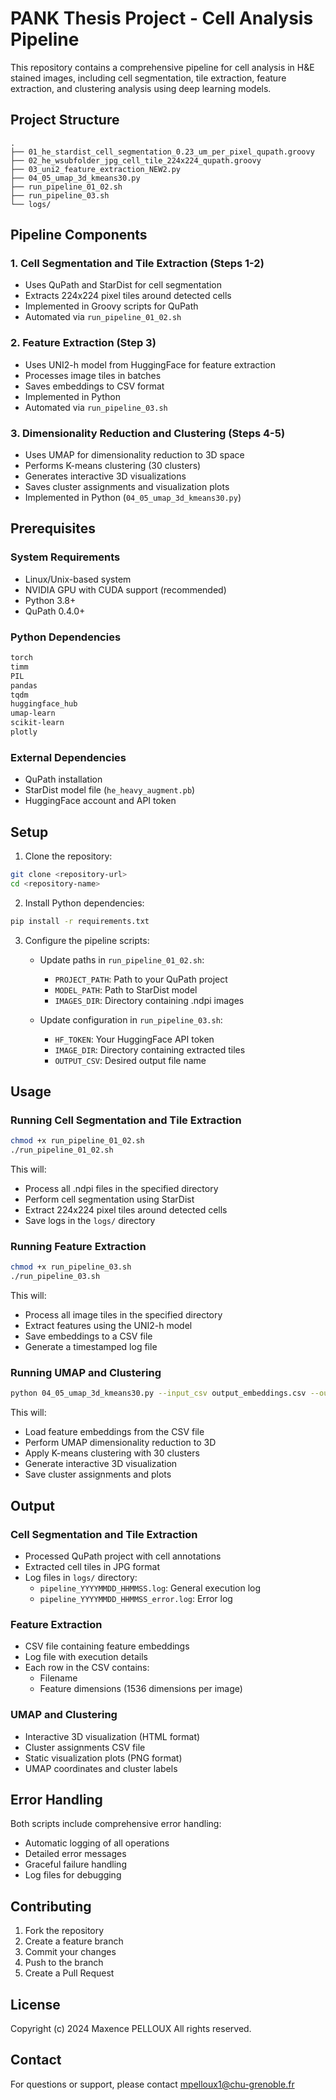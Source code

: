 # PANK Thesis Project - Cell Analysis Pipeline

This repository contains a comprehensive pipeline for cell analysis in H&E stained images, including cell segmentation, tile extraction, feature extraction, and clustering analysis using deep learning models.

## Project Structure

```
.
├── 01_he_stardist_cell_segmentation_0.23_um_per_pixel_qupath.groovy
├── 02_he_wsubfolder_jpg_cell_tile_224x224_qupath.groovy
├── 03_uni2_feature_extraction_NEW2.py
├── 04_05_umap_3d_kmeans30.py
├── run_pipeline_01_02.sh
├── run_pipeline_03.sh
└── logs/
```

## Pipeline Components

### 1. Cell Segmentation and Tile Extraction (Steps 1-2)
- Uses QuPath and StarDist for cell segmentation
- Extracts 224x224 pixel tiles around detected cells
- Implemented in Groovy scripts for QuPath
- Automated via `run_pipeline_01_02.sh`

### 2. Feature Extraction (Step 3)
- Uses UNI2-h model from HuggingFace for feature extraction
- Processes image tiles in batches
- Saves embeddings to CSV format
- Implemented in Python
- Automated via `run_pipeline_03.sh`

### 3. Dimensionality Reduction and Clustering (Steps 4-5)
- Uses UMAP for dimensionality reduction to 3D space
- Performs K-means clustering (30 clusters)
- Generates interactive 3D visualizations
- Saves cluster assignments and visualization plots
- Implemented in Python (`04_05_umap_3d_kmeans30.py`)

## Prerequisites

### System Requirements
- Linux/Unix-based system
- NVIDIA GPU with CUDA support (recommended)
- Python 3.8+
- QuPath 0.4.0+

### Python Dependencies
```bash
torch
timm
PIL
pandas
tqdm
huggingface_hub
umap-learn
scikit-learn
plotly
```

### External Dependencies
- QuPath installation
- StarDist model file (`he_heavy_augment.pb`)
- HuggingFace account and API token

## Setup

1. Clone the repository:
```bash
git clone <repository-url>
cd <repository-name>
```

2. Install Python dependencies:
```bash
pip install -r requirements.txt
```

3. Configure the pipeline scripts:
   - Update paths in `run_pipeline_01_02.sh`:
     - `PROJECT_PATH`: Path to your QuPath project
     - `MODEL_PATH`: Path to StarDist model
     - `IMAGES_DIR`: Directory containing .ndpi images

   - Update configuration in `run_pipeline_03.sh`:
     - `HF_TOKEN`: Your HuggingFace API token
     - `IMAGE_DIR`: Directory containing extracted tiles
     - `OUTPUT_CSV`: Desired output file name

## Usage

### Running Cell Segmentation and Tile Extraction
```bash
chmod +x run_pipeline_01_02.sh
./run_pipeline_01_02.sh
```

This will:
- Process all .ndpi files in the specified directory
- Perform cell segmentation using StarDist
- Extract 224x224 pixel tiles around detected cells
- Save logs in the `logs/` directory

### Running Feature Extraction
```bash
chmod +x run_pipeline_03.sh
./run_pipeline_03.sh
```

This will:
- Process all image tiles in the specified directory
- Extract features using the UNI2-h model
- Save embeddings to a CSV file
- Generate a timestamped log file

### Running UMAP and Clustering
```bash
python 04_05_umap_3d_kmeans30.py --input_csv output_embeddings.csv --output_dir results/
```

This will:
- Load feature embeddings from the CSV file
- Perform UMAP dimensionality reduction to 3D
- Apply K-means clustering with 30 clusters
- Generate interactive 3D visualization
- Save cluster assignments and plots

## Output

### Cell Segmentation and Tile Extraction
- Processed QuPath project with cell annotations
- Extracted cell tiles in JPG format
- Log files in `logs/` directory:
  - `pipeline_YYYYMMDD_HHMMSS.log`: General execution log
  - `pipeline_YYYYMMDD_HHMMSS_error.log`: Error log

### Feature Extraction
- CSV file containing feature embeddings
- Log file with execution details
- Each row in the CSV contains:
  - Filename
  - Feature dimensions (1536 dimensions per image)

### UMAP and Clustering
- Interactive 3D visualization (HTML format)
- Cluster assignments CSV file
- Static visualization plots (PNG format)
- UMAP coordinates and cluster labels

## Error Handling

Both scripts include comprehensive error handling:
- Automatic logging of all operations
- Detailed error messages
- Graceful failure handling
- Log files for debugging

## Contributing

1. Fork the repository
2. Create a feature branch
3. Commit your changes
4. Push to the branch
5. Create a Pull Request

## License

Copyright (c) 2024 Maxence PELLOUX
All rights reserved.

## Contact

For questions or support, please contact mpelloux1@chu-grenoble.fr